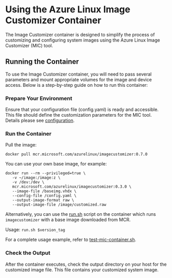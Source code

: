 # Using the Azure Linux Image Customizer Container

The Image Customizer container is designed to simplify the process of
customizing and configuring system images using the Azure Linux Image Customizer
(MIC) tool.

## Running the Container

To use the Image Customizer container, you will need to pass several parameters
and mount appropriate volumes for the image and device access. Below is a
step-by-step guide on how to run this container:

### Prepare Your Environment

Ensure that your configuration file (config.yaml) is ready and accessible. This
file should define the customization parameters for the MIC tool. Details please
see [configuration](../api/configuration.md).

### Run the Container

Pull the image:

```
docker pull mcr.microsoft.com/azurelinux/imagecustomizer:0.7.0
```

You can use your own base image, for example:

```
docker run --rm --privileged=true \
   -v ~/image:/image:z \
   -v /dev:/dev \
   mcr.microsoft.com/azurelinux/imagecustomizer:0.3.0 \
   --image-file /baseimg.vhdx \
   --config-file /config.yaml \
   --output-image-format raw \
   --output-image-file /image/customized.raw
```

Alternatively, you can use the [run.sh](../../toolkit/tools/imagecustomizer/container/test-mic-container.sh)
script on the container which runs `imagecustomizer` with a base image downloaded from MCR.

Usage: ``` run.sh $version_tag ```

For a complete usage example, refer to [test-mic-container.sh](../../toolkit/tools/imagecustomizer/container/test-mic-container.sh).

### Check the Output

After the container executes, check the output directory on your host for the
customized image file. This file contains your customized system image.
